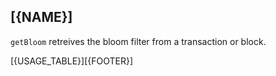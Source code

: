 ## [{NAME}]

`getBloom` retreives the bloom filter from a transaction or block.

[{USAGE_TABLE}][{FOOTER}]
